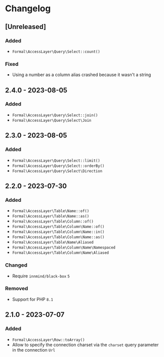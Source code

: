 # Changelog

## [Unreleased]

### Added

- `Formal\AccessLayer\Query\Select::count()`

### Fixed

- Using a number as a column alias crashed because it wasn't a string

## 2.4.0 - 2023-08-05

### Added

- `Formal\AccessLayer\Query\Select::join()`
- `Formal\AccessLayer\Query\Select\Join`

## 2.3.0 - 2023-08-05

### Added

- `Formal\AccessLayer\Query\Select::limit()`
- `Formal\AccessLayer\Query\Select::orderBy()`
- `Formal\AccessLayer\Query\Select\Direction`

## 2.2.0 - 2023-07-30

### Added

- `Formal\AccessLayer\Table\Name::of()`
- `Formal\AccessLayer\Table\Name::as()`
- `Formal\AccessLayer\Table\Column::of()`
- `Formal\AccessLayer\Table\Column\Name::of()`
- `Formal\AccessLayer\Table\Column\Name::in()`
- `Formal\AccessLayer\Table\Column\Name::as()`
- `Formal\AccessLayer\Table\Name\Aliased`
- `Formal\AccessLayer\Table\Column\Name\Namespaced`
- `Formal\AccessLayer\Table\Column\Name\Aliased`

### Changed

- Require `innmind/black-box` `5`

### Removed

- Support for PHP `8.1`

## 2.1.0 - 2023-07-07

### Added

- `Formal\AccessLayer\Row::toArray()`
- Allow to specify the connection charset via the `charset` query parameter in the connection `Url`
